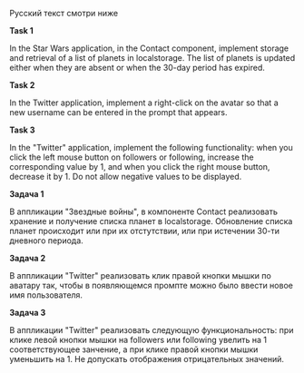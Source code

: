 Русский текст смотри ниже

**Task 1**

In the Star Wars application, in the Contact component, implement storage and retrieval of a list of planets in localstorage. The list of planets is updated either when they are absent or when the 30-day period has expired.

**Task 2**

In the Twitter application, implement a right-click on the avatar so that a new username can be entered in the prompt that appears.

**Task 3**

In the "Twitter" application, implement the following functionality: when you click the left mouse button on followers or following, increase the corresponding value by 1, and when you click the right mouse button, decrease it by 1. Do not allow negative values to be displayed.



**Задача 1**

В аппликации "Звездные войны", в компоненте Contact реализовать хранение и получение списка планет в localstorage. Обновление списка планет происходит или при их отстутствии, или при истечении 30-ти дневного периода.

**Задача 2**

В аппликации "Twitter" реализовать клик правой кнопки мышки по аватару так, чтобы в появляющемся промпте можно было ввести новое имя пользователя.

**Задача 3**

В аппликации "Twitter" реализовать следующую функциональность: при клике левой кнопки мышки на followers или following увелить на 1 соответствующее занчение, а при клике правой кнопки мышки уменьшить на 1. Не допускать отображения отрицательных значений.